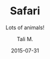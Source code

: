 ---
layout:     post
title:      "Safari"
subtitle:   "Lots of animals!"
date:       2015-07-31
author:     "Tali M."
header-img: "img/travel/safari/cheetah1.jpg"
category: travel
tags: [travel]
---